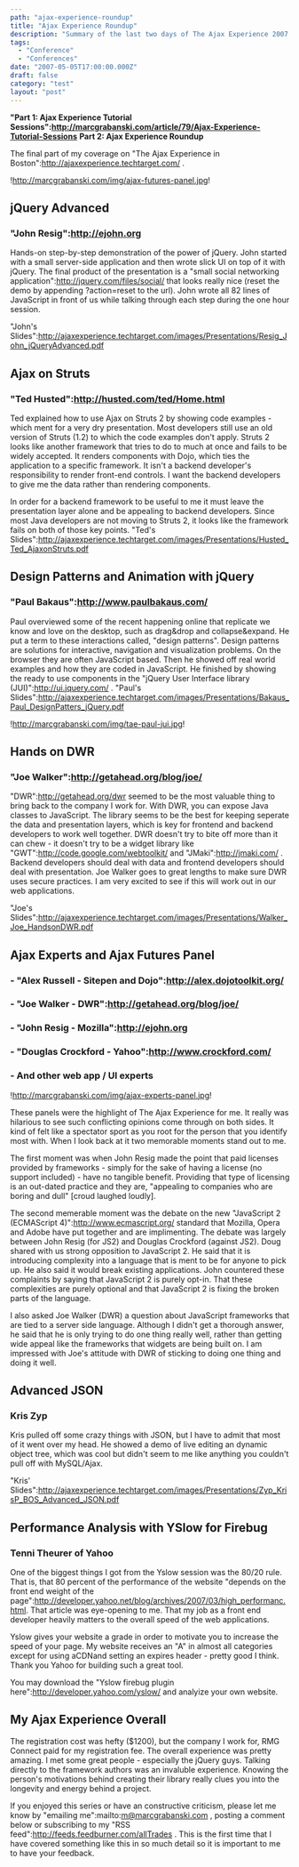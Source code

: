 ```yaml
---
path: "ajax-experience-roundup"
title: "Ajax Experience Roundup"
description: "Summary of the last two days of The Ajax Experience 2007 in Boston, MA."
tags: 
  - "Conference"
  - "Conferences"
date: "2007-05-05T17:00:00.000Z"
draft: false
category: "test"
layout: "post"
---
```


**"Part 1: Ajax Experience Tutorial Sessions":http://marcgrabanski.com/article/79/Ajax-Experience-Tutorial-Sessions**
**Part 2: Ajax Experience Roundup**

The final part of my coverage on "The Ajax Experience in Boston":http://ajaxexperience.techtarget.com/ .

!http://marcgrabanski.com/img/ajax-futures-panel.jpg!

## jQuery Advanced
### "John Resig":http://ejohn.org
Hands-on step-by-step demonstration of the power of jQuery. John started with a small server-side application and then wrote slick UI on top of it with jQuery. The final product of the presentation is a "small social networking application":http://jquery.com/files/social/ that looks really nice (reset the demo by appending ?action=reset to the url). John wrote all 82 lines of JavaScript in front of us while talking through each step during the one hour session.

"John's Slides":http://ajaxexperience.techtarget.com/images/Presentations/Resig_John_jQueryAdvanced.pdf

## Ajax on Struts
### "Ted Husted":http://husted.com/ted/Home.html
Ted explained how to use Ajax on Struts 2 by showing code examples - which ment for a very dry presentation. Most developers still use an old version of Struts (1.2) to which the code examples don't apply. Struts 2 looks like another framework that tries to do to much at once and fails to be widely accepted. It renders components with Dojo, which ties the application to a specific framework. It isn't a backend developer's responsibility to render front-end controls. I want the backend developers to give me the data rather than rendering components.

In order for a backend framework to be useful to me it must leave the presentation layer alone and be appealing to backend developers. Since most Java developers are not moving to Struts 2, it looks like the framework fails on both of those key points.
"Ted's Slides":http://ajaxexperience.techtarget.com/images/Presentations/Husted_Ted_AjaxonStruts.pdf

## Design Patterns and Animation with jQuery
### "Paul Bakaus":http://www.paulbakaus.com/
Paul overviewed some of the recent happening online that replicate we know and love on the desktop, such as drag&drop and collapse&expand. He put a term to these interactions called, "design patterns". Design patterns are solutions for interactive, navigation and visualization problems. On the browser they are often JavaScript based. Then he showed off real world examples and how they are coded in JavaScript. He finished by showing the ready to use components in the "jQuery User Interface library (JUI)":http://ui.jquery.com/ .
"Paul's Slides":http://ajaxexperience.techtarget.com/images/Presentations/Bakaus_Paul_DesignPatters_jQuery.pdf

!http://marcgrabanski.com/img/tae-paul-jui.jpg!

## Hands on DWR
### "Joe Walker":http://getahead.org/blog/joe/
"DWR":http://getahead.org/dwr seemed to be the most valuable thing to bring back to the company I work for. With DWR, you can expose Java classes to JavaScript. The library seems to be the best for keeping seperate the data and presentation layers, which is key for frontend and backend developers to work well together. DWR doesn't try to bite off more than it can chew - it doesn't try to be a widget library like "GWT":http://code.google.com/webtoolkit/ and "JMaki":http://jmaki.com/ . Backend developers should deal with data and frontend developers should deal with presentation. Joe Walker goes to great lengths to make sure DWR uses secure practices. I am very excited to see if this will work out in our web applications.

"Joe's Slides":http://ajaxexperience.techtarget.com/images/Presentations/Walker_Joe_HandsonDWR.pdf

## Ajax Experts and Ajax Futures Panel
### - "Alex Russell - Sitepen and Dojo":http://alex.dojotoolkit.org/
### - "Joe Walker - DWR":http://getahead.org/blog/joe/
### - "John Resig - Mozilla":http://ejohn.org
### - "Douglas Crockford - Yahoo":http://www.crockford.com/
### - And other web app / UI experts

!http://marcgrabanski.com/img/ajax-experts-panel.jpg!

These panels were the highlight of The Ajax Experience for me. It really was hilarious to see such conflicting opinions come through on both sides. It kind of felt like a spectator sport as you root for the person that you identify most with. When I look back at it two memorable moments stand out to me.

The first moment was when John Resig made the point that paid licenses provided by frameworks - simply for the sake of having a license (no support included) - have no tangible benefit. Providing that type of licensing is an out-dated practice and they are, "appealing to companies who are boring and dull" [croud laughed loudly].

The second memerable moment was the debate on the new "JavaScript 2 (ECMAScript 4)":http://www.ecmascript.org/ standard that Mozilla, Opera and Adobe have put together and are implimenting. The debate was largely between John Resig (for JS2) and Douglas Crockford (against JS2). Doug shared with us strong opposition to JavaScript 2. He said that it is introducing complexity into a language that is ment to be for anyone to pick up. He also said it would break existing applications. John countered these complaints by saying that JavaScript 2 is purely opt-in. That these complexities are purely optional and that JavaScript 2 is fixing the broken parts of the language.

I also asked Joe Walker (DWR) a question about JavaScript frameworks that are tied to a server side language. Although I didn't get a thorough answer, he said that he is only trying to do one thing really well, rather than getting wide appeal like the frameworks that widgets are being built on. I am impressed with Joe's attitude with DWR of sticking to doing one thing and doing it well.

## Advanced JSON
### Kris Zyp
Kris pulled off some crazy things with JSON, but I have to admit that most of it went over my head. He showed a demo of live editing an dynamic object tree, which was cool but didn't seem to me like anything you couldn't pull off with MySQL/Ajax.

"Kris' Slides":http://ajaxexperience.techtarget.com/images/Presentations/Zyp_KrisP_BOS_Advanced_JSON.pdf

## Performance Analysis with YSlow for Firebug
### Tenni Theurer of Yahoo
One of the biggest things I got from the Yslow session was the 80/20 rule. That is, that 80 percent of the performance of the website "depends on the front end weight of the page":http://developer.yahoo.net/blog/archives/2007/03/high_performanc.html. That article was eye-opening to me. That my job as a front end developer heavily matters to the overall speed of the web applications.

Yslow gives your website a grade in order to motivate you to increase the speed of your page. My website receives an "A" in almost all categories except for using aCDNand setting an expires header - pretty good I think. Thank you Yahoo for building such a great tool.

You may download the "Yslow firebug plugin here":http://developer.yahoo.com/yslow/ and analyize your own website.

## My Ajax Experience Overall
The registration cost was hefty ($1200), but the company I work for, RMG Connect paid for my registration fee. The overall experience was pretty amazing. I met some great people - especially the jQuery guys. Talking directly to the framework authors was an invaluble experience. Knowing the person's motivations behind creating their library really clues you into the longevity and energy behind a project.

If you enjoyed this series or have an constructive criticism, please let me know by "emailing me":mailto:m@marcgrabanski.com , posting a comment below or subscribing to my "RSS feed":http://feeds.feedburner.com/allTrades . This is the first time that I have covered something like this in so much detail so it is important to me to have your feedback.